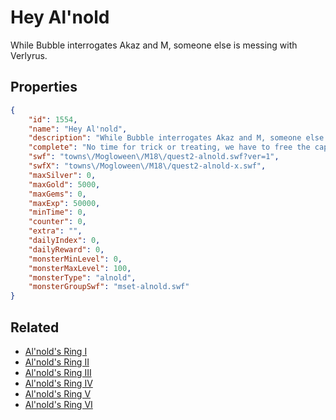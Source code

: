 # Hey Al'nold

While Bubble interrogates Akaz and M, someone else is messing with Verlyrus.

## Properties

```json
{
    "id": 1554,
    "name": "Hey Al'nold",
    "description": "While Bubble interrogates Akaz and M, someone else is messing with Verlyrus.",
    "complete": "No time for trick or treating, we have to free the captured people!",
    "swf": "towns\/Mogloween\/M18\/quest2-alnold.swf?ver=1",
    "swfX": "towns\/Mogloween\/M18\/quest2-alnold-x.swf",
    "maxSilver": 0,
    "maxGold": 5000,
    "maxGems": 0,
    "maxExp": 50000,
    "minTime": 0,
    "counter": 0,
    "extra": "",
    "dailyIndex": 0,
    "dailyReward": 0,
    "monsterMinLevel": 0,
    "monsterMaxLevel": 100,
    "monsterType": "alnold",
    "monsterGroupSwf": "mset-alnold.swf"
}
```

## Related

- [Al'nold's Ring I](../items/18428-al-nold-s-ring-i.md)
- [Al'nold's Ring II](../items/18429-al-nold-s-ring-ii.md)
- [Al'nold's Ring III](../items/18430-al-nold-s-ring-iii.md)
- [Al'nold's Ring IV](../items/18431-al-nold-s-ring-iv.md)
- [Al'nold's Ring V](../items/18432-al-nold-s-ring-v.md)
- [Al'nold's Ring VI](../items/18433-al-nold-s-ring-vi.md)

